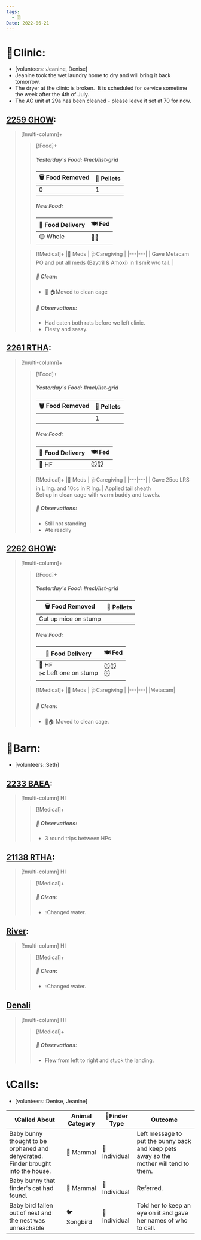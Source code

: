 ```yaml
---
tags:
  - 🗒️
Date: 2022-06-21
---
```


# 🏥Clinic:
- [volunteers::Jeanine, Denise]
- Jeanine took the wet laundry home to dry and will bring it back tomorrow.
- The dryer at the clinic is broken.  It is scheduled for service sometime the week after the 4th of July.
- The AC unit at 29a has been cleaned - please leave it set at 70 for now.

## [2259 GHOW](../RARE%20Birds/2259%20GHOW.md):
> [!multi-column]+
>
>> [!Food]+
>> ##### Yesterday's Food: #mcl/list-grid
>> |🗑️ Food Removed| 💩 Pellets
>> |---|---|
>>|0|1
>>
>> ##### New Food:
>> |🚚 Food Delivery| 🍽️ Fed|
>> |---|---|
>>|🟡 Whole|🐀🐀
>
>> [!Medical]+
>> |💊 Meds | 🩺Caregiving |
>> |---|---|
>> | Gave Metacam PO and put all meds (Baytril & Amoxi) in 1 smR w/o tail. |
>>
>>##### 🫧 Clean:
>> - 🧼 🏠Moved to clean cage
>>
>> ##### 🔭 Observations:
>> - Had eaten both rats before we left clinic.
>> - Fiesty and sassy.

## [2261 RTHA](../RARE%20Birds/2261%20RTHA.md):
> [!multi-column]+
>
>> [!Food]+
>> ##### Yesterday's Food: #mcl/list-grid
>> |🗑️ Food Removed| 💩 Pellets
>> |---|---|
>>||1
>>
>> ##### New Food:
>> |🚚 Food Delivery| 🍽️ Fed|
>> |---|---|
>>|🫱 HF|🐭🐭
>
>> [!Medical]+
>> |💊 Meds | 🩺Caregiving |
>> |---|---|
>> | Gave 25cc LRS in L Ing. and 10cc in R Ing. | Applied tail sheath <br> Set up in clean cage with warm buddy and towels.
>>
>> ##### 🔭 Observations:
>> - Still not standing
>> - Ate readily

## [2262 GHOW](../RARE%20Birds/2262%20GHOW.md):
> [!multi-column]+
>
>> [!Food]+
>> ##### Yesterday's Food: #mcl/list-grid
>> |🗑️ Food Removed| 💩 Pellets
>> |---|---|
>>|Cut up mice on stump|
>>
>> ##### New Food:
>> |🚚 Food Delivery| 🍽️ Fed|
>> |---|---|
>>|🫱 HF <br> ✂️ Left one on stump |🐭🐭 <br> 🐭
>
>> [!Medical]+
>> |💊 Meds | 🩺Caregiving |
>> |---|---|
>> |Metacam|
>>
>>##### 🫧 Clean:
>> - 🧼🏠 Moved to clean cage.
>>

# 🏡Barn:
- [volunteers::Seth]

## [2233 BAEA](../RARE%20Birds/2233%20BAEA.md):
> [!multi-column] HI
>
>> [!Medical]+
>> ##### 🔭 Observations:
>> - 3 round trips between HPs

## [21138 RTHA](../RARE%20Birds/21138%20RTHA.md):
> [!multi-column] HI
>
>> [!Medical]+
>>##### 🫧 Clean:
>> - 💧Changed water.
>>

## [River](../RARE%20Birds/Ed%20Birds/River.md):
> [!multi-column] HI
>
>> [!Medical]+
>>##### 🫧 Clean:
>> - 💧Changed water.
>>

## [Denali](../RARE%20Birds/Ed%20Birds/Denali.md)
> [!multi-column] HI
>
>> [!Medical]+
>> ##### 🔭 Observations:
>> - Flew from left to right and stuck the landing.

# 📞Calls:
- [volunteers::Denise, Jeanine]

| 📞Called About                                                                      | Animal Category | 🔎Finder Type | Outcome                                                                                |
| ----------------------------------------------------------------------------------- | --------------- | ------------- | -------------------------------------------------------------------------------------- |
| Baby bunny thought to be orphaned and dehydrated.<br>Finder brought into the house. | 🐰 Mammal       | 🧑Individual  | Left message to put the bunny back and keep pets away so the mother will tend to them. |
| Baby bunny that finder's cat had found.                                             | 🐰 Mammal       | 🧑Individual  | Referred.                                                                              |
| Baby bird fallen out of nest and the nest was unreachable                           | 🐦Songbird      | 🧑Individual  | Told her to keep an eye on it  and gave her names of who to call.                      |

